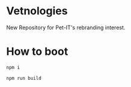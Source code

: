 # Vetnologies
New Repository for Pet-IT's rebranding interest.

# How to boot

```bash
npm i
```
```bash
npm run build
```


